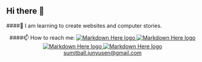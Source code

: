 ## Hi there 👋<br>
####🌱 I am learning to create websites and computer stories.<br>
                                                   <center> ####📫 How to reach me:  [![Markdown Here logo](https://upload.wikimedia.org/wikipedia/commons/thumb/e/e7/Instagram_logo_2016.svg/100px-Instagram_logo_2016.svg.png) ](https://www.instagram.com/born.sj/)   [![Markdown Here logo](https://upload.wikimedia.org/wikipedia/commons/thumb/8/89/Facebook_Logo_%282019%29.svg/200px-Facebook_Logo_%282019%29.svg.png) ](https://www.facebook.com/ball.sj2546/)  [![Markdown Here logo](https://upload.wikimedia.org/wikipedia/th/thumb/6/62/Twitter_bird_logo_2012.png/150px-Twitter_bird_logo_2012.png) ](https://twitter.com/SumitJunyusen)
[![Markdown Here logo](https://upload.wikimedia.org/wikipedia/commons/thumb/b/b4/Reddit_logo.svg/250px-Reddit_logo.svg.png) ](https://www.reddit.com/user/Born_SJ5308)
  <br>
                                                                            sumitball.junyusen@gmail.com</center>
<!--
**SJBALL5308/SJBALL5308** is a ✨ _special_ ✨ repository because its `README.md` (this file) appears on your GitHub profile.

Here are some ideas to get you started:

- 🔭 I’m currently working on ...
- 🌱 I’m currently learning ...
- 👯 I’m looking to collaborate on ...
- 🤔 I’m looking for help with ...
- 💬 Ask me about ...
- 📫 How to reach me: ...
- 😄 Pronouns: ...
- ⚡ Fun fact: ...
-->
